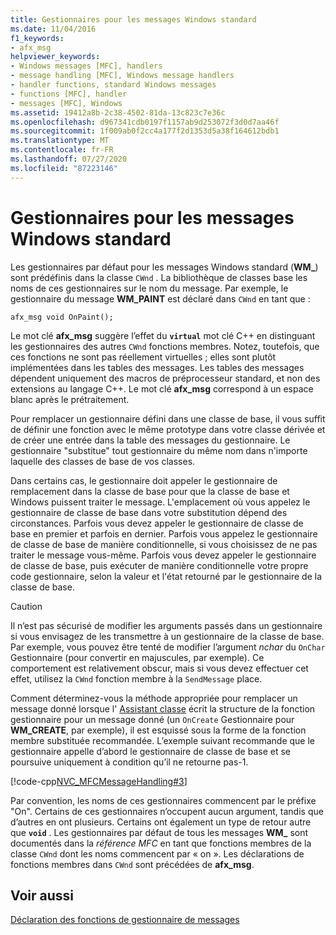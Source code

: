 ```yaml
---
title: Gestionnaires pour les messages Windows standard
ms.date: 11/04/2016
f1_keywords:
- afx_msg
helpviewer_keywords:
- Windows messages [MFC], handlers
- message handling [MFC], Windows message handlers
- handler functions, standard Windows messages
- functions [MFC], handler
- messages [MFC], Windows
ms.assetid: 19412a8b-2c38-4502-81da-13c823c7e36c
ms.openlocfilehash: d967341cdb0197f1157ab9d253072f3d0d7aa46f
ms.sourcegitcommit: 1f009ab0f2cc4a177f2d1353d5a38f164612bdb1
ms.translationtype: MT
ms.contentlocale: fr-FR
ms.lasthandoff: 07/27/2020
ms.locfileid: "87223146"
---
```

# <a name="handlers-for-standard-windows-messages"></a>Gestionnaires pour les messages Windows standard

Les gestionnaires par défaut pour les messages Windows standard (**WM_**) sont prédéfinis dans la classe `CWnd` . La bibliothèque de classes base les noms de ces gestionnaires sur le nom du message. Par exemple, le gestionnaire du message **WM_PAINT** est déclaré dans `CWnd` en tant que :

`afx_msg void OnPaint();`

Le mot clé **afx_msg** suggère l’effet du **`virtual`** mot clé C++ en distinguant les gestionnaires des autres `CWnd` fonctions membres. Notez, toutefois, que ces fonctions ne sont pas réellement virtuelles ; elles sont plutôt implémentées dans les tables des messages. Les tables des messages dépendent uniquement des macros de préprocesseur standard, et non des extensions au langage C++. Le mot clé **afx_msg** correspond à un espace blanc après le prétraitement.

Pour remplacer un gestionnaire défini dans une classe de base, il vous suffit de définir une fonction avec le même prototype dans votre classe dérivée et de créer une entrée dans la table des messages du gestionnaire. Le gestionnaire "substitue" tout gestionnaire du même nom dans n'importe laquelle des classes de base de vos classes.

Dans certains cas, le gestionnaire doit appeler le gestionnaire de remplacement dans la classe de base pour que la classe de base et Windows puissent traiter le message. L'emplacement où vous appelez le gestionnaire de classe de base dans votre substitution dépend des circonstances. Parfois vous devez appeler le gestionnaire de classe de base en premier et parfois en dernier. Parfois vous appelez le gestionnaire de classe de base de manière conditionnelle, si vous choisissez de ne pas traiter le message vous-même. Parfois vous devez appeler le gestionnaire de classe de base, puis exécuter de manière conditionnelle votre propre code gestionnaire, selon la valeur et l'état retourné par le gestionnaire de la classe de base.

> [!CAUTION]
> Il n’est pas sécurisé de modifier les arguments passés dans un gestionnaire si vous envisagez de les transmettre à un gestionnaire de la classe de base. Par exemple, vous pouvez être tenté de modifier l’argument *nchar* du `OnChar` Gestionnaire (pour convertir en majuscules, par exemple). Ce comportement est relativement obscur, mais si vous devez effectuer cet effet, utilisez la `CWnd` fonction membre à la `SendMessage` place.

Comment déterminez-vous la méthode appropriée pour remplacer un message donné lorsque l' [Assistant classe](reference/mfc-class-wizard.md) écrit la structure de la fonction gestionnaire pour un message donné (un `OnCreate` Gestionnaire pour **WM_CREATE**, par exemple), il est esquissé sous la forme de la fonction membre substituée recommandée. L’exemple suivant recommande que le gestionnaire appelle d’abord le gestionnaire de classe de base et se poursuive uniquement à condition qu’il ne retourne pas-1.

[!code-cpp[NVC_MFCMessageHandling#3](codesnippet/cpp/handlers-for-standard-windows-messages_1.cpp)]

Par convention, les noms de ces gestionnaires commencent par le préfixe "On". Certains de ces gestionnaires n’occupent aucun argument, tandis que d’autres en ont plusieurs. Certains ont également un type de retour autre que **`void`** . Les gestionnaires par défaut de tous les messages **WM_** sont documentés dans la *référence MFC* en tant que fonctions membres de la classe `CWnd` dont les noms commencent par « on ». Les déclarations de fonctions membres dans `CWnd` sont précédées de **afx_msg**.

## <a name="see-also"></a>Voir aussi

[Déclaration des fonctions de gestionnaire de messages](declaring-message-handler-functions.md)
